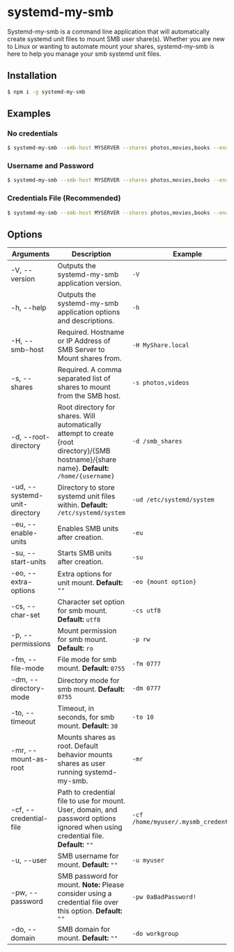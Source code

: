 # systemd-my-smb

Systemd-my-smb is a command line application that will automatically create systemd unit files to mount SMB user share(s). Whether you are new to Linux or wanting to automate mount your shares, systemd-my-smb is here to help you manage your smb systemd unit files.

## Installation
```bash
$ npm i -g systemd-my-smb
```

## Examples
### No credentials
```bash
$ systemd-my-smb --smb-host MYSERVER --shares photos,movies,books --enable-units --start-units
```

### Username and Password
```bash
$ systemd-my-smb --smb-host MYSERVER --shares photos,movies,books --enable-units --start-units --permissions rw -cf /home/myuser/.myserver_credentials
```

### Credentials File (Recommended)
```bash
$ systemd-my-smb --smb-host MYSERVER --shares photos,movies,books --enable-units --start-units --permissions rw -cf /home/myuser/.myserver_credentials
```

## Options
<table>
  <thead>
    <tr>
      <th>Arguments</th>
      <th>Description</th>
      <th>Example<t/h>
    </tr>
  </thead>
  <tbody>
    <tr>
      <td>-V, --version</td>
      <td>Outputs the systemd-my-smb application version.</td>
      <td><code>-V</code></td>
    </tr>
    <tr>
      <td>-h, --help</td>
      <td>Outputs the systemd-my-smb application options and descriptions.</td>
      <td><code>-h</code></td>
    </tr>
    <tr>
      <td>-H, --smb-host</td>
      <td>Required. Hostname or IP Address of SMB Server to Mount shares from.</td>
      <td><code>-H MyShare.local</code></td>
    </tr>
    <tr>
      <td>-s, --shares</td>
      <td>Required. A comma separated list of shares to mount from the SMB host.</td>
      <td><code>-s photos,videos</code></td>
    </tr>
    <tr>
      <td>-d, --root-directory</td>
      <td>Root directory for shares. Will automatically attempt to create {root directory}/{SMB hostname}/{share name}. <b>Default:</b> <code>/home/{username}</code></td>
      <td><code>-d /smb_shares</code></td>
    </tr>
    <tr>
      <td>-ud, --systemd-unit-directory</td>
      <td>Directory to store systemd unit files within. <b>Default:</b> <code>/etc/systemd/system</code></td>
      <td><code>-ud /etc/systemd/system</code></td>
    </tr>
    <tr>
      <td>-eu, --enable-units</td>
      <td>Enables SMB units after creation.</td>
      <td><code>-eu</code></td>
    </tr>
    <tr>
      <td>-su, --start-units</td>
      <td>Starts SMB units after creation.</td>
      <td><code>-su</code></td>
    </tr>
    <tr>
      <td>-eo, --extra-options</td>
      <td>Extra options for unit mount. <b>Default:</b> <code>""</code></td>
      <td><code>-eo {mount option}</code></td>
    </tr>
    <tr>
      <td>-cs, --char-set</td>
      <td>Character set option for smb mount. <b>Default:</b> <code>utf8</code></td>
      <td><code>-cs utf8</code></td>
    </tr>
    <tr>
      <td>-p, --permissions</td>
      <td>Mount permission for smb mount. <b>Default:</b> <code>ro</code></td>
      <td><code>-p rw</code></td>
    </tr>
    <tr>
      <td>-fm, --file-mode</td>
      <td>File mode for smb mount. <b>Default:</b> <code>0755</code></td>
      <td><code>-fm 0777</code></td>
    </tr>
    <tr>
      <td>-dm, --directory-mode</td>
      <td>Directory mode for smb mount. <b>Default:</b> <code>0755</code></td>
      <td><code>-dm 0777</code></td>
    </tr>
    <tr>
      <td>-to, --timeout</td>
      <td>Timeout, in seconds, for smb mount. <b>Default:</b> <code>30</code></td>
      <td><code>-to 10</code></td>
    </tr>
    <tr>
      <td>-mr, --mount-as-root</td>
      <td>Mounts shares as root. Default behavior mounts shares as user running systemd-my-smb.
      <td><code>-mr</code></td>
    </tr>
    <tr>
      <td>-cf, --credential-file</td>
      <td>Path to credential file to use for mount. User, domain, and password options ignored when using credential file. <b>Default:</b> <code>""</code>
      <td><code>-cf /home/myuser/.mysmb_credentials</code></td>
    </tr>
    <tr>
      <td>-u, --user</td>
      <td>SMB username for mount. <b>Default:</b> <code>""</code>
      <td><code>-u myuser</code></td>
    </tr>
    <tr>
      <td>-pw, --password</td>
      <td>SMB password for mount. <b>Note:</b> Please consider using a credential file over this option. <b>Default:</b> <code>""</code>
      <td><code>-pw 0aBadPassword!</code></td>
    </tr>
    <tr>
      <td>-do, --domain</td>
      <td>SMB domain for mount. <b>Default:</b> <code>""</code>
      <td><code>-do workgroup</code></td>
    </tr>
  </tbody>
</table>
